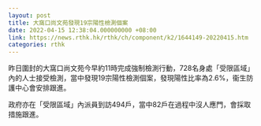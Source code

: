 ```yaml
---
layout: post
title: 大窩口尚文苑發現19宗陽性檢測個案
date: 2022-04-15 12:38:04.000000000 +08:00
link: https://news.rthk.hk/rthk/ch/component/k2/1644149-20220415.htm
categories: rthk
---
```


昨日圍封的大窩口尚文苑今早約11時完成強制檢測行動，728名身處「受限區域」內的人士接受檢測，當中發現19宗陽性檢測個案，發現陽性比率為2.6%，衞生防護中心會安排跟進。

政府亦在「受限區域」內派員到訪494戶，當中82戶在過程中沒人應門，會採取措施跟進。
